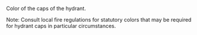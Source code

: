 Color of the caps of the hydrant.

Note: Consult local fire regulations for statutory colors that may be required for hydrant caps in particular circumstances.
